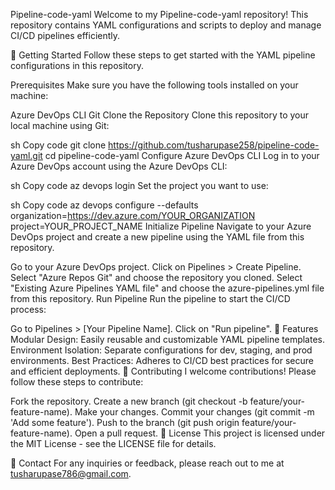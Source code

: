 Pipeline-code-yaml
Welcome to my Pipeline-code-yaml repository! This repository contains YAML configurations and scripts to deploy and manage CI/CD pipelines efficiently.

🚀 Getting Started
Follow these steps to get started with the YAML pipeline configurations in this repository.

Prerequisites
Make sure you have the following tools installed on your machine:

Azure DevOps CLI
Git
Clone the Repository
Clone this repository to your local machine using Git:

sh
Copy code
git clone https://github.com/tusharupase258/pipeline-code-yaml.git
cd pipeline-code-yaml
Configure Azure DevOps CLI
Log in to your Azure DevOps account using the Azure DevOps CLI:

sh
Copy code
az devops login
Set the project you want to use:

sh
Copy code
az devops configure --defaults organization=https://dev.azure.com/YOUR_ORGANIZATION project=YOUR_PROJECT_NAME
Initialize Pipeline
Navigate to your Azure DevOps project and create a new pipeline using the YAML file from this repository.

Go to your Azure DevOps project.
Click on Pipelines > Create Pipeline.
Select "Azure Repos Git" and choose the repository you cloned.
Select "Existing Azure Pipelines YAML file" and choose the azure-pipelines.yml file from this repository.
Run Pipeline
Run the pipeline to start the CI/CD process:

Go to Pipelines > [Your Pipeline Name].
Click on "Run pipeline".
🌟 Features
Modular Design: Easily reusable and customizable YAML pipeline templates.
Environment Isolation: Separate configurations for dev, staging, and prod environments.
Best Practices: Adheres to CI/CD best practices for secure and efficient deployments.
🤝 Contributing
I welcome contributions! Please follow these steps to contribute:

Fork the repository.
Create a new branch (git checkout -b feature/your-feature-name).
Make your changes.
Commit your changes (git commit -m 'Add some feature').
Push to the branch (git push origin feature/your-feature-name).
Open a pull request.
📄 License
This project is licensed under the MIT License - see the LICENSE file for details.

📧 Contact
For any inquiries or feedback, please reach out to me at tusharupase786@gmail.com.
